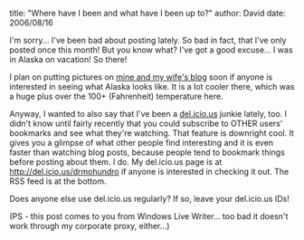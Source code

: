 
title: "Where have I been and what have I been up to?"
author: David
date: 2006/08/16

<p>I'm sorry... I've been bad about posting lately. So bad in fact, that I've only posted once this month! But you know what? I've got a good excuse... I was in Alaska on vacation! So there!</p> <p>I plan on putting pictures on <a href="http://www.mohundro.com/">mine and my wife's blog</a> soon if anyone is interested in seeing what Alaska looks like. It is a lot cooler there, which was a huge plus over the 100+ (Fahrenheit) temperature here.</p> <p>Anyway, I wanted to also say that I've been a <a href="http://del.icio.us">del.icio.us</a> junkie lately, too. I didn't know until fairly recently that you could subscribe to OTHER users' bookmarks and see what they're watching. That feature is downright cool. It gives you a glimpse of what other people find interesting and it is even faster than watching blog posts, because people tend to bookmark things before posting about them. I do. My del.icio.us page is at <a href="http://del.icio.us/drmohundro">http://del.icio.us/drmohundro</a> if anyone is interested in checking it out. The RSS feed is at the bottom.</p> <p>Does anyone else use del.icio.us regularly? If so, leave your del.icio.us IDs!</p> <p>(PS - this post comes to you from Windows Live Writer... too bad it doesn't work through my corporate proxy, either...)</p>

